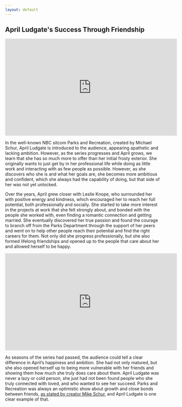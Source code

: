 ```yaml
---
layout: default
---
```


## April Ludgate's Success Through Friendship

<iframe width="560" height="315" src="https://www.youtube.com/embed/DgXIcpvdrq4" frameborder="0" allow="accelerometer; autoplay; clipboard-write; encrypted-media; gyroscope; picture-in-picture" allowfullscreen></iframe>

In the well-known NBC sitcom Parks and Recreation, created by Michael Schur, April Ludgate is introduced to the audience, appearing apathetic and lacking ambition. However, as the series progresses and April grows, we learn that she has so much more to offer than her initial frosty exterior. She originally wants to just get by in her professional life while doing as little work and interacting with as few people as possible. However, as she discovers who she is and what her goals are, she becomes more ambitious and confident, which she always had the capability of doing, but that side of her was not yet unlocked.

Over the years, April grew closer with Leslie Knope, who surrounded her with positive energy and kindness, which encouraged her to reach her full potential, both professionally and socially. She started to take more interest in the projects at work that she felt strongly about, and bonded with the people she worked with, even finding a romantic connection and getting married. She eventually discovered her true passion and found the courage to branch off from the Parks Department through the support of her peers and went on to help other people reach their potential and find the right careers for them. Not only did she progress professionally, but she also formed lifelong friendships and opened up to the people that care about her and allowed herself to be happy. 

<iframe width="560" height="315" src="https://www.youtube.com/embed/KNYSFIyxUnU" frameborder="0" allow="accelerometer; autoplay; clipboard-write; encrypted-media; gyroscope; picture-in-picture" allowfullscreen></iframe>

As seasons of the series had passed, the audience could tell a clear difference in April’s happiness and ambition. She had not only matured, but she also opened herself up to being more vulnerable with her friends and showing them how much she truly does care about them. April Ludgate was never a lazy or cold person, she just had not been found people who she truly connected with loved, and who wanted to see her succeed. Parks and Recreation was always an optimistic show about growth and close bonds between friends, <a href="https://www.vanityfair.com/hollywood/2019/03/parks-and-recreation-reunion-paleyfest-10th-anniversary"> as stated by creator Mike Schur</a>, and April Ludgate is one clear example of that.
